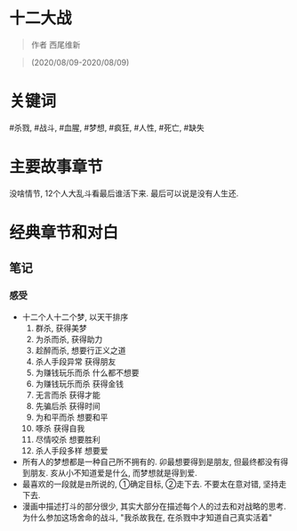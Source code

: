 # 十二大战

> 作者 西尾维新

> (2020/08/09-2020/08/09)

# 关键词
#杀戮, #战斗, #血腥, #梦想, #疯狂, #人性, #死亡, #缺失

# 主要故事章节
没啥情节, 12个人大乱斗看最后谁活下来. 最后可以说是没有人生还.

# 经典章节和对白


## 笔记
### 感受
* 十二个人十二个梦, 以天干排序
    1. 群杀, 获得美梦
    2. 为杀而杀, 获得助力
    3. 趁醉而杀, 想要行正义之道
    4. 杀人手段异常 获得朋友
    5. 为赚钱玩乐而杀 什么都不想要
    6. 为赚钱玩乐而杀 获得金钱
    7. 无言而杀 获得才能
    8. 先骗后杀 获得时间
    9. 为和平而杀 想要和平
    10. 啄杀 获得自我
    11. 尽情咬杀 想要胜利
    12. 杀人手段多样 想要爱
* 所有人的梦想都是一种自己所不拥有的. 卯最想要得到是朋友, 但最终都没有得到朋友. 亥从小不知道爱是什么, 而梦想就是得到爱.
* 最喜欢的一段就是`丑`所说的, ①确定目标, ②走下去. 不要太在意对错, 坚持走下去.
* 漫画中描述打斗的部分很少, 其实大部分在描述每个人的过去和对战略的思考. 为什么参加这场舍命的战斗, "我杀故我在, 在杀戮中才知道自己真实活着"
